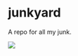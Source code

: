 # junkyard
A repo for all my junk.

![](https://raw.githubusercontent.com/tyluRp/junkyard/master/images/giphy.gif)